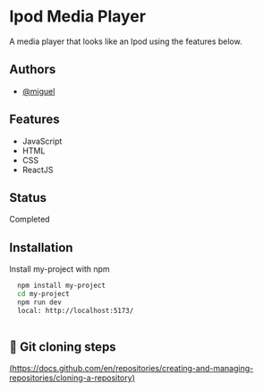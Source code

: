 
# Ipod Media Player

A media player that looks like an Ipod using the features below.




## Authors

- [@miguel](https://github.com/miguel-2020)


## Features

- JavaScript
- HTML
- CSS
- ReactJS


## Status
Completed
## Installation

Install my-project with npm

```bash
  npm install my-project
  cd my-project
  npm run dev
  local: http://localhost:5173/
  
```

## 🔗 Git cloning steps
[(https://docs.github.com/en/repositories/creating-and-managing-repositories/cloning-a-repository)](https://docs.github.com/en/repositories/creating-and-managing-repositories/cloning-a-repository)